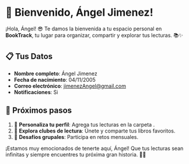 # 🎉 Bienvenido, Ángel Jimenez!

¡Hola, Ángel! 😎
Te damos la bienvenida a tu espacio personal en **BookTrack**, tu lugar para organizar, compartir y explorar tus lecturas. 📚✨

## 📋 **Tus Datos**
- **Nombre completo**: Ángel Jimenez
- **Fecha de nacimiento**: 04/11/2005
- **Correo electrónico**: jimenezAngel@gmail.com
- **Notificaciones**: Si

## 🚀 **Próximos pasos**
1. 🌟 **Personaliza tu perfil**: Agrega tus lecturas en la carpeta .
2. 📖 **Explora clubes de lectura**: Únete y comparte tus libros favoritos.
3. 🎯 **Desafíos grupales**: Participa en retos mensuales.

¡Estamos muy emocionados de tenerte aquí, Ángel! Que tus lecturas sean infinitas y siempre encuentres tu próxima gran historia. 📖✨
